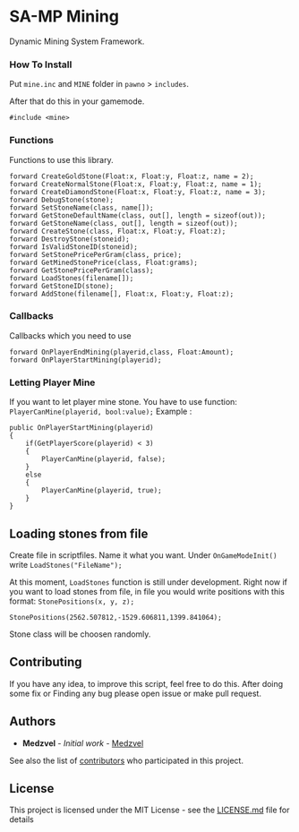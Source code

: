 # SA-MP Mining

Dynamic Mining System Framework.


### How To Install

Put `mine.inc` and `MINE` folder in `pawno` > `includes`.

After that do this in your gamemode.

```
#include <mine>
```

### Functions

Functions to use this library.

```
forward CreateGoldStone(Float:x, Float:y, Float:z, name = 2);
forward CreateNormalStone(Float:x, Float:y, Float:z, name = 1);
forward CreateDiamondStone(Float:x, Float:y, Float:z, name = 3);
forward DebugStone(stone);
forward SetStoneName(class, name[]);
forward GetStoneDefaultName(class, out[], length = sizeof(out));
forward GetStoneName(class, out[], length = sizeof(out));
forward CreateStone(class, Float:x, Float:y, Float:z);
forward DestroyStone(stoneid);
forward IsValidStoneID(stoneid);
forward SetStonePricePerGram(class, price);
forward GetMinedStonePrice(class, Float:grams);
forward GetStonePricePerGram(class);
forward LoadStones(filename[]);
forward GetStoneID(stone);
forward AddStone(filename[], Float:x, Float:y, Float:z);
```

### Callbacks

Callbacks which you need to use

```
forward OnPlayerEndMining(playerid,class, Float:Amount);
forward OnPlayerStartMining(playerid);
```

### Letting Player Mine

If you want to let player mine stone. You have to use function: `PlayerCanMine(playerid, bool:value);`
Example :

```
public OnPlayerStartMining(playerid)
{
    if(GetPlayerScore(playerid) < 3)
    {
        PlayerCanMine(playerid, false);
    }
    else
    {
        PlayerCanMine(playerid, true);
    }
}    
```

## Loading stones from file

Create file in scriptfiles. Name it what you want. Under `OnGameModeInit()` write `LoadStones("FileName");`

At this moment, `LoadStones` function is still under development. Right now if you want to load stones from file, in file you would write positions with this format: `StonePositions(x, y, z);`

```
StonePositions(2562.507812,-1529.606811,1399.841064);
```

Stone class will be choosen randomly.

## Contributing

If you have any idea, to improve this script, feel free to do this. After doing some fix or Finding any bug please open issue or make pull request.


## Authors

* **Medzvel** - *Initial work* - [Medzvel](https://github.com/medzvel)

See also the list of [contributors](https://github.com/medzvel/SA-MP-Mining/graphs/contributors) who participated in this project.

## License

This project is licensed under the MIT License - see the [LICENSE.md](LICENSE.md) file for details
